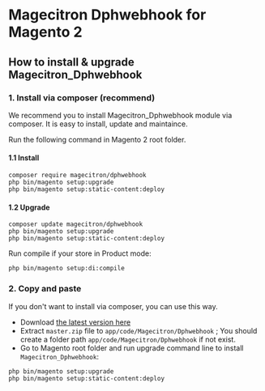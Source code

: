 # Magecitron Dphwebhook for Magento 2



## How to install & upgrade Magecitron_Dphwebhook

### 1. Install via composer (recommend)

We recommend you to install Magecitron_Dphwebhook module via composer. It is easy to install, update and maintaince.

Run the following command in Magento 2 root folder.

#### 1.1 Install

```
composer require magecitron/dphwebhook
php bin/magento setup:upgrade
php bin/magento setup:static-content:deploy
```

#### 1.2 Upgrade

```
composer update magecitron/dphwebhook
php bin/magento setup:upgrade
php bin/magento setup:static-content:deploy
```

Run compile if your store in Product mode:

```
php bin/magento setup:di:compile
```

### 2. Copy and paste

If you don't want to install via composer, you can use this way. 

- Download [the latest version here](https://github.com/magecitron/dphwebhook/archive/master.zip) 
- Extract `master.zip` file to `app/code/Magecitron/Dphwebhook` ; You should create a folder path `app/code/Magecitron/Dphwebhook` if not exist.
- Go to Magento root folder and run upgrade command line to install `Magecitron_Dphwebhook`:

```
php bin/magento setup:upgrade
php bin/magento setup:static-content:deploy
```
